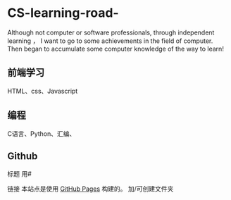# CS-learning-road-

Although not computer or software professionals, through independent learning ， I want to go to some achievements in the field of computer.
Then began to accumulate some computer knowledge of the way to learn!

## 前端学习 
HTML、css、Javascript


## 编程
C语言、Python、汇编、


## Github
标题  用#

链接  本站点是使用 [GitHub Pages](https://pages.github.com/) 构建的。
加/可创建文件夹
